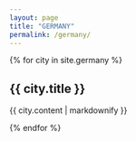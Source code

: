 ```yaml
---
layout: page
title: "GERMANY"
permalink: /germany/
---
```


{% for city in site.germany %}
  <h2>{{ city.title }}</h2>
  <p>{{ city.content | markdownify }}</p>
{% endfor %}
